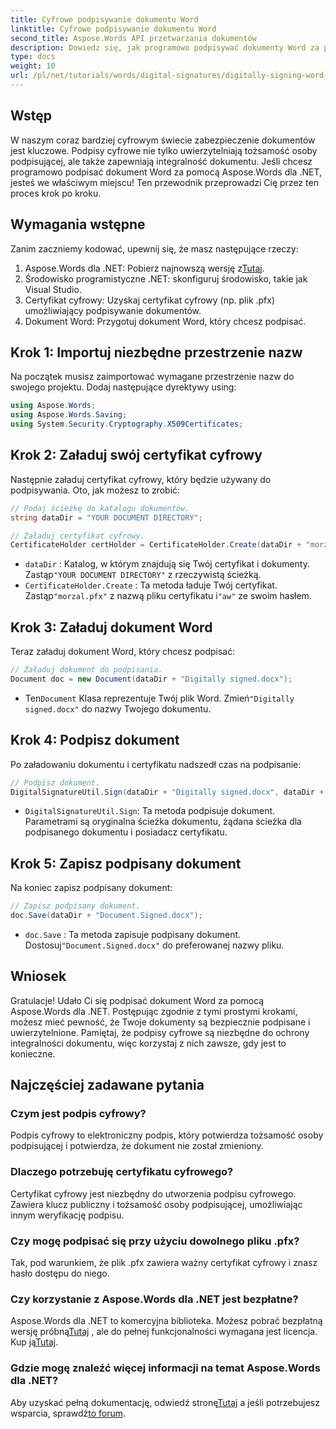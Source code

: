 ```yaml
---
title: Cyfrowe podpisywanie dokumentu Word
linktitle: Cyfrowe podpisywanie dokumentu Word
second_title: Aspose.Words API przetwarzania dokumentów
description: Dowiedz się, jak programowo podpisywać dokumenty Word za pomocą Aspose.Words dla .NET, korzystając z tego kompleksowego przewodnika krok po kroku.
type: docs
weight: 10
url: /pl/net/tutorials/words/digital-signatures/digitally-signing-word-document/
---
```

## Wstęp

W naszym coraz bardziej cyfrowym świecie zabezpieczenie dokumentów jest kluczowe. Podpisy cyfrowe nie tylko uwierzytelniają tożsamość osoby podpisującej, ale także zapewniają integralność dokumentu. Jeśli chcesz programowo podpisać dokument Word za pomocą Aspose.Words dla .NET, jesteś we właściwym miejscu! Ten przewodnik przeprowadzi Cię przez ten proces krok po kroku.

## Wymagania wstępne

Zanim zaczniemy kodować, upewnij się, że masz następujące rzeczy:

1.  Aspose.Words dla .NET: Pobierz najnowszą wersję z[Tutaj](https://releases.aspose.com/words/net/).
2. Środowisko programistyczne .NET: skonfiguruj środowisko, takie jak Visual Studio.
3. Certyfikat cyfrowy: Uzyskaj certyfikat cyfrowy (np. plik .pfx) umożliwiający podpisywanie dokumentów.
4. Dokument Word: Przygotuj dokument Word, który chcesz podpisać.

## Krok 1: Importuj niezbędne przestrzenie nazw

Na początek musisz zaimportować wymagane przestrzenie nazw do swojego projektu. Dodaj następujące dyrektywy using:

```csharp
using Aspose.Words;
using Aspose.Words.Saving;
using System.Security.Cryptography.X509Certificates;
```

## Krok 2: Załaduj swój certyfikat cyfrowy

Następnie załaduj certyfikat cyfrowy, który będzie używany do podpisywania. Oto, jak możesz to zrobić:

```csharp
// Podaj ścieżkę do katalogu dokumentów.
string dataDir = "YOUR DOCUMENT DIRECTORY";

// Załaduj certyfikat cyfrowy.
CertificateHolder certHolder = CertificateHolder.Create(dataDir + "morzal.pfx", "aw");
```

- `dataDir` : Katalog, w którym znajdują się Twój certyfikat i dokumenty. Zastąp`"YOUR DOCUMENT DIRECTORY"` z rzeczywistą ścieżką.
- `CertificateHolder.Create` : Ta metoda ładuje Twój certyfikat. Zastąp`"morzal.pfx"` z nazwą pliku certyfikatu i`"aw"` ze swoim hasłem.

## Krok 3: Załaduj dokument Word

Teraz załaduj dokument Word, który chcesz podpisać:

```csharp
// Załaduj dokument do podpisania.
Document doc = new Document(dataDir + "Digitally signed.docx");
```

-  Ten`Document` Klasa reprezentuje Twój plik Word. Zmień`"Digitally signed.docx"` do nazwy Twojego dokumentu.

## Krok 4: Podpisz dokument

Po załadowaniu dokumentu i certyfikatu nadszedł czas na podpisanie:

```csharp
// Podpisz dokument.
DigitalSignatureUtil.Sign(dataDir + "Digitally signed.docx", dataDir + "Document.Signed.docx", certHolder);
```

- `DigitalSignatureUtil.Sign`: Ta metoda podpisuje dokument. Parametrami są oryginalna ścieżka dokumentu, żądana ścieżka dla podpisanego dokumentu i posiadacz certyfikatu.

## Krok 5: Zapisz podpisany dokument

Na koniec zapisz podpisany dokument:

```csharp
// Zapisz podpisany dokument.
doc.Save(dataDir + "Document.Signed.docx");
```

- `doc.Save` : Ta metoda zapisuje podpisany dokument. Dostosuj`"Document.Signed.docx"` do preferowanej nazwy pliku.

## Wniosek

Gratulacje! Udało Ci się podpisać dokument Word za pomocą Aspose.Words dla .NET. Postępując zgodnie z tymi prostymi krokami, możesz mieć pewność, że Twoje dokumenty są bezpiecznie podpisane i uwierzytelnione. Pamiętaj, że podpisy cyfrowe są niezbędne do ochrony integralności dokumentu, więc korzystaj z nich zawsze, gdy jest to konieczne.

## Najczęściej zadawane pytania

### Czym jest podpis cyfrowy?
Podpis cyfrowy to elektroniczny podpis, który potwierdza tożsamość osoby podpisującej i potwierdza, że dokument nie został zmieniony.

### Dlaczego potrzebuję certyfikatu cyfrowego?
Certyfikat cyfrowy jest niezbędny do utworzenia podpisu cyfrowego. Zawiera klucz publiczny i tożsamość osoby podpisującej, umożliwiając innym weryfikację podpisu.

### Czy mogę podpisać się przy użyciu dowolnego pliku .pfx?
Tak, pod warunkiem, że plik .pfx zawiera ważny certyfikat cyfrowy i znasz hasło dostępu do niego.

### Czy korzystanie z Aspose.Words dla .NET jest bezpłatne?
 Aspose.Words dla .NET to komercyjna biblioteka. Możesz pobrać bezpłatną wersję próbną[Tutaj](https://releases.aspose.com/) , ale do pełnej funkcjonalności wymagana jest licencja. Kup ją[Tutaj](https://purchase.aspose.com/buy).

### Gdzie mogę znaleźć więcej informacji na temat Aspose.Words dla .NET?
 Aby uzyskać pełną dokumentację, odwiedź stronę[Tutaj](https://reference.aspose.com/words/net/) a jeśli potrzebujesz wsparcia, sprawdź[to forum](https://forum.aspose.com/c/words/8).